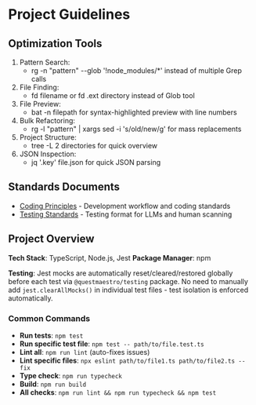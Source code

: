 # Project Guidelines

## Optimization Tools
1. Pattern Search:
   - rg -n "pattern" --glob '!node_modules/*' instead of multiple Grep calls
2. File Finding:
   - fd filename or fd .ext directory instead of Glob tool
3. File Preview:
   - bat -n filepath for syntax-highlighted preview with line numbers
4. Bulk Refactoring:
   - rg -l "pattern" | xargs sed -i 's/old/new/g' for mass replacements
5. Project Structure:
   - tree -L 2 directories for quick overview
6. JSON Inspection:
   - jq '.key' file.json for quick JSON parsing

## Standards Documents

- [Coding Principles](packages/standards/coding-principles.md) - Development workflow and coding standards
- [Testing Standards](packages/standards/testing-standards.md) - Testing format for LLMs and human scanning

## Project Overview

**Tech Stack**: TypeScript, Node.js, Jest
**Package Manager**: npm

**Testing**: Jest mocks are automatically reset/cleared/restored globally before each test via `@questmaestro/testing`
package. No need to manually add `jest.clearAllMocks()` in individual test files - test isolation is enforced
automatically.

### Common Commands
- **Run tests**: `npm test`
- **Run specific test file**: `npm test -- path/to/file.test.ts`
- **Lint all**: `npm run lint` (auto-fixes issues)
- **Lint specific files**: `npx eslint path/to/file1.ts path/to/file2.ts --fix`
- **Type check**: `npm run typecheck`
- **Build**: `npm run build`
- **All checks**: `npm run lint && npm run typecheck && npm test`